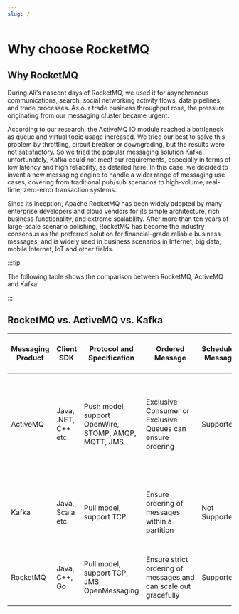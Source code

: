 ```yaml
---
slug: /
---
```


# Why choose RocketMQ

## Why RocketMQ
During Ali's nascent days of RocketMQ, we used it for asynchronous communications, search, social networking activity flows, data pipelines, and trade processes. As our trade business throughput rose, the pressure originating from our messaging cluster became urgent.

According to our research, the ActiveMQ IO module reached a bottleneck as queue and virtual topic usage increased. We tried our best to solve this problem by throttling, circuit breaker or downgrading, but the results were not satisfactory. So we tried the popular messaging solution Kafka. unfortunately, Kafka could not meet our requirements, especially in terms of low latency and high reliability, as detailed here. In this case, we decided to invent a new messaging engine to handle a wider range of messaging use cases, covering from traditional pub/sub scenarios to high-volume, real-time, zero-error transaction systems.

Since its inception, Apache RocketMQ has been widely adopted by many enterprise developers and cloud vendors for its simple architecture, rich business functionality, and extreme scalability. After more than ten years of large-scale scenario polishing, RocketMQ has become the industry consensus as the preferred solution for financial-grade reliable business messages, and is widely used in business scenarios in Internet, big data, mobile Internet, IoT and other fields.



:::tip

The following table shows the comparison between RocketMQ, ActiveMQ and Kafka 

:::

## RocketMQ vs. ActiveMQ vs. Kafka

| Messaging Product|Client SDK| Protocol and Specification | Ordered Message  | Scheduled Message | Batched Message |BroadCast Message| Message Filter|Server Triggered Redelivery|Message Storage|Message Retroactive|Message Priority|High Availability and Failover|Message Track|Configuration|Management and Operation Tools|
| -------|--------|--------|-----|-----|-----|-----|-----|-----|-----|-----|-----|-----|-----|-----|-----|
| ActiveMQ|Java, .NET, C++ etc. |Push model, support OpenWire, STOMP, AMQP, MQTT, JMS|Exclusive Consumer or Exclusive Queues can ensure ordering|Supported|Not Supported|Supported|Supported|Not Supported|Supports very fast persistence using JDBC along with a high performance journal，such as levelDB, kahaDB|Supported|Supported|Supported, depending on storage,if using levelDB it requires a ZooKeeper server|Not Supported|The default configuration is low level, user need to optimize the configuration parameters|Supported|
| Kafka      | Java, Scala etc.|Pull model, support TCP|Ensure ordering of messages within a partition|Not Supported|Supported, with async producer|Not Supported|Supported, you can use Kafka Streams to filter messages|Not Supported|High performance file storage|Supported offset indicate|Not Supported|Supported, requires a ZooKeeper server|Not Supported|Kafka uses key-value pairs format for configuration. These values can be supplied either from a file or programmatically.|Supported, use terminal command to expose core metrics|
| RocketMQ      |Java, C++, Go |Pull model, support TCP, JMS, OpenMessaging|Ensure strict ordering of messages,and can scale out gracefully|Supported|Supported, with sync mode to avoid message loss|Supported|Supported, property filter expressions based on SQL92|Supported|High performance and low latency file storage|Supported timestamp and offset two indicates|Not Supported|Supported, Master-Slave model, without another kit|Supported|Work out of box,user only need to pay attention to a few configurations|Supported, rich web and terminal command to expose core metrics|
